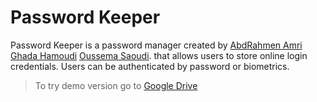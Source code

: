 # Password Keeper
Password Keeper is a password manager created by [AbdRahmen Amri](https://abdrahmen.me) [Ghada Hamoudi](https://github.com/ghadaha1) [Oussema Saoudi](). that allows users to store online login credentials. Users can be authenticated by password or biometrics.

>To try demo version go to [Google Drive](https://drive.google.com/drive/folders/1x1U1xMXw1fsuftglg1UCQGHoSrz9-pfB?usp=share_link)
